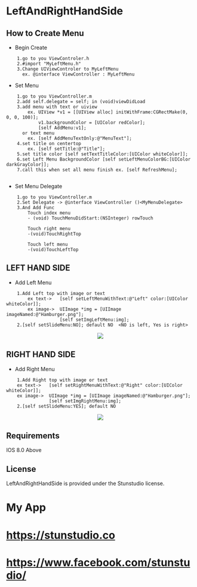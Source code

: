 # LeftAndRightHandSide

## How to Create Menu 
* Begin Create
```
    1.go to you ViewControler.h
    2.#import "MyLeftMenu.h"
    3.Change UIViewControler to MyLeftMenu
      ex. @interface ViewController : MyLeftMenu
```

* Set Menu
```
    1.go to you ViewController.m 
    2.add self.delegate = self; in (void)viewDidLoad 
    3.add menu with text or uiview
        ex. UIView *v1 = [[UIView alloc] initWithFrame:CGRectMake(0, 0, 0, 100)];
            v1.backgroundColor = [UIColor redColor];
            [self AddMenu:v1];
      or text menu
        ex. [self AddMenuTextOnly:@"MenuText"];
    4.set title on centertop 
        ex. [self setTitle:@"Title"];
    5.set title color [self setTextTitleColor:[UIColor whiteColor]];
    6.set Left Menu BackgroundColor [self setLeftMenuColorBG:[UIColor darkGrayColor]];
    7.call this when set all menu finish ex. [self RefreshMenu];
   
```
* Set Menu Delegate
```
    1.go to you ViewController.m 
    2.Set Delegate -> @interface ViewController ()<MyMenuDelegate>
    3.And Add Func
        Touch index menu
        - (void) TouchMenuDidStart:(NSInteger) rowTouch

        Touch right menu
        -(void)TouchRightTop

        Touch left menu
        -(void)TouchLeftTop
```

## LEFT HAND SIDE
* Add Left Menu
```
    1.Add Left top with image or text
        ex text->   [self setLeftMenuWithText:@"Left" color:[UIColor whiteColor]];
        ex image->  UIImage *img = [UIImage imageNamed:@"Hamburger.png"]; 
                    [self setImgLeftMenu:img];
    2.[self setSlideMenu:NO]; default NO  <NO is left, Yes is right>
```
<p align="center">
<img src="http://i.imgur.com/5c5vrs1.png"/>
</p>


## RIGHT HAND SIDE
* Add Right Menu
```
    1.Add Right top with image or text
    ex text->   [self setRightMenuWithText:@"Right" color:[UIColor whiteColor]];
    ex image->  UIImage *img = [UIImage imageNamed:@"Hamburger.png"]; 
                [self setImgRightMenu:img];
    2.[self setSlideMenu:YES]; default NO  
```
<p align="center">
<img src="http://i.imgur.com/Ovis3Zh.png"/>
</p>


## Requirements
IOS 8.0 Above

## License
LeftAndRightHandSide is provided under the Stunstudio license.

# My App
# https://stunstudio.co
# https://www.facebook.com/stunstudio/
